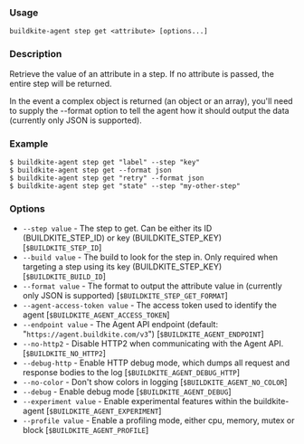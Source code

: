 <!--
  _____   ____    _   _  ____ _______   ______ _____ _____ _______ 
 |  __ \ / __ \  | \ | |/ __ \__   __| |  ____|  __ \_   _|__   __|
 | |  | | |  | | |  \| | |  | | | |    | |__  | |  | || |    | |   
 | |  | | |  | | | . ` | |  | | | |    |  __| | |  | || |    | |   
 | |__| | |__| | | |\  | |__| | | |    | |____| |__| || |_   | |   
 |_____/ \____/  |_| \_|\____/  |_|    |______|_____/_____|  |_|   

This file is auto-generated by script/update-agent-help.sh, please update the
agent CLI help in https://github.com/buildkite/agent and run the generation
script.

-->

### Usage

`buildkite-agent step get <attribute> [options...]`

### Description

Retrieve the value of an attribute in a step. If no attribute is passed, the
entire step will be returned.

In the event a complex object is returned (an object or an array),
you'll need to supply the --format option to tell the agent how it should
output the data (currently only JSON is supported).

### Example

    $ buildkite-agent step get "label" --step "key"
    $ buildkite-agent step get --format json
    $ buildkite-agent step get "retry" --format json
    $ buildkite-agent step get "state" --step "my-other-step"

### Options

* `--step value` - The step to get. Can be either its ID (BUILDKITE_STEP_ID) or key (BUILDKITE_STEP_KEY) [`$BUILDKITE_STEP_ID`]
* `--build value` - The build to look for the step in. Only required when targeting a step using its key (BUILDKITE_STEP_KEY) [`$BUILDKITE_BUILD_ID`]
* `--format value` - The format to output the attribute value in (currently only JSON is supported) [`$BUILDKITE_STEP_GET_FORMAT`]
* `--agent-access-token value` - The access token used to identify the agent [`$BUILDKITE_AGENT_ACCESS_TOKEN`]
* `--endpoint value` - The Agent API endpoint (default: "`https://agent.buildkite.com/v3`") [`$BUILDKITE_AGENT_ENDPOINT`]
* `--no-http2` - Disable HTTP2 when communicating with the Agent API. [`$BUILDKITE_NO_HTTP2`]
* `--debug-http` - Enable HTTP debug mode, which dumps all request and response bodies to the log [`$BUILDKITE_AGENT_DEBUG_HTTP`]
* `--no-color` - Don't show colors in logging [`$BUILDKITE_AGENT_NO_COLOR`]
* `--debug` - Enable debug mode [`$BUILDKITE_AGENT_DEBUG`]
* `--experiment value` - Enable experimental features within the buildkite-agent [`$BUILDKITE_AGENT_EXPERIMENT`]
* `--profile value` - Enable a profiling mode, either cpu, memory, mutex or block [`$BUILDKITE_AGENT_PROFILE`]

